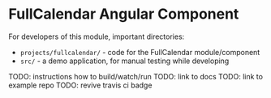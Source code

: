 
# FullCalendar Angular Component

For developers of this module, important directories:

- `projects/fullcalendar/` - code for the FullCalendar module/component
- `src/` - a demo application, for manual testing while developing


TODO: instructions how to build/watch/run
TODO: link to docs
TODO: link to example repo
TODO: revive travis ci badge
